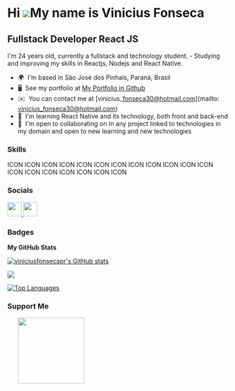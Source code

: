 Hi ![](https://user-images.githubusercontent.com/18350557/176309783-0785949b-9127-417c-8b55-ab5a4333674e.gif)My name is Vinicius Fonseca
========================================================================================================================================

Fullstack Developer React JS
----------------------------

I'm 24 years old, currently a fullstack and technology student. - Studying and improving my skills in Reactjs, Nodejs and React Native.

* 🌍  I'm based in São José dos Pinhais, Paraná, Brasil
* 🖥️  See my portfolio at [My Portfolio in Github](http://https://github.com/viniciusfonsecapr/viniciusfonsecapr)
* ✉️  You can contact me at [vinicius\_fonseca30@hotmail.com](mailto: vinicius_fonseca30@hotmail.com)
* 🧠  I'm learning React Native and its technology, both front and back-end
* 🤝  I'm open to collaborating on In any project linked to technologies in my domain and open to new learning and new technologies

### Skills


<p align="left">
ICON ICON ICON ICON ICON ICON ICON ICON ICON ICON ICON ICON ICON ICON ICON ICON ICON ICON ICON
</p>


### Socials

<p align="left"> <a href="https://www.github.com/viniciusfonsecapr" target="_blank" rel="noreferrer"> <picture> <source media="(prefers-color-scheme: dark)" srcset="https://raw.githubusercontent.com/danielcranney/readme-generator/main/public/icons/socials/github-dark.svg" /> <source media="(prefers-color-scheme: light)" srcset="https://raw.githubusercontent.com/danielcranney/readme-generator/main/public/icons/socials/github.svg" /> <img src="https://raw.githubusercontent.com/danielcranney/readme-generator/main/public/icons/socials/github.svg" width="32" height="32" /> </picture> </a> <a href="https://www.linkedin.com/in/viniciusfonsecapr" target="_blank" rel="noreferrer"> <picture> <source media="(prefers-color-scheme: dark)" srcset="undefined" /> <source media="(prefers-color-scheme: light)" srcset="https://raw.githubusercontent.com/danielcranney/readme-generator/main/public/icons/socials/linkedin.svg" /> <img src="https://raw.githubusercontent.com/danielcranney/readme-generator/main/public/icons/socials/linkedin.svg" width="32" height="32" /> </picture> </a></p>

### Badges

<b>My GitHub Stats</b>

<a href="http://www.github.com/viniciusfonsecapr"><img src="https://github-readme-stats.vercel.app/api?username=viniciusfonsecapr&show_icons=true&hide=&count_private=true&title_color=0891b2&text_color=ffffff&icon_color=0891b2&bg_color=1c1917&hide_border=true&show_icons=true" alt="viniciusfonsecapr's GitHub stats" /></a>

<a href="http://www.github.com/viniciusfonsecapr"><img src="https://github-readme-streak-stats.herokuapp.com/?user=viniciusfonsecapr&stroke=ffffff&background=1c1917&ring=0891b2&fire=0891b2&currStreakNum=ffffff&currStreakLabel=0891b2&sideNums=ffffff&sideLabels=ffffff&dates=ffffff&hide_border=true" /></a>

<a href="https://github.com/viniciusfonsecapr" align="left"><img src="https://github-readme-stats.vercel.app/api/top-langs/?username=viniciusfonsecapr&langs_count=10&title_color=0891b2&text_color=ffffff&icon_color=0891b2&bg_color=1c1917&hide_border=true&locale=en&custom_title=Top%20%Languages" alt="Top Languages" /></a>

### Support Me

<ul style="list-style-type: none; margin: 0;">

<li style="display: inline-block; margin-right: 0.25rem;"><a href="https://www.buymeacoffee.com/viniciusfonseca"><img src="https://cdn.buymeacoffee.com/buttons/v2/default-yellow.png" width="150"/></a></li>

</ul>
